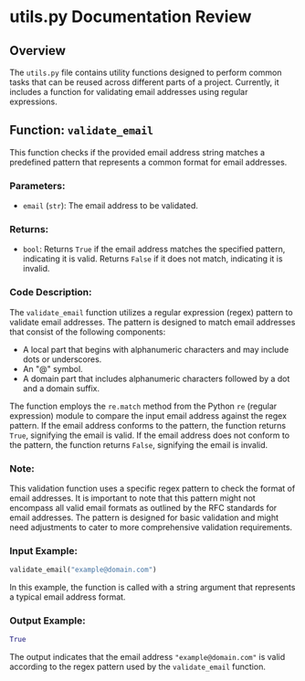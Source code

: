 # utils.py Documentation Review

## Overview

The `utils.py` file contains utility functions designed to perform common tasks that can be reused across different parts of a project. Currently, it includes a function for validating email addresses using regular expressions.

## Function: `validate_email`

This function checks if the provided email address string matches a predefined pattern that represents a common format for email addresses.

### Parameters:

- `email` (`str`): The email address to be validated.

### Returns:

- `bool`: Returns `True` if the email address matches the specified pattern, indicating it is valid. Returns `False` if it does not match, indicating it is invalid.

### Code Description:

The `validate_email` function utilizes a regular expression (regex) pattern to validate email addresses. The pattern is designed to match email addresses that consist of the following components:

- A local part that begins with alphanumeric characters and may include dots or underscores.
- An "@" symbol.
- A domain part that includes alphanumeric characters followed by a dot and a domain suffix.

The function employs the `re.match` method from the Python `re` (regular expression) module to compare the input email address against the regex pattern. If the email address conforms to the pattern, the function returns `True`, signifying the email is valid. If the email address does not conform to the pattern, the function returns `False`, signifying the email is invalid.

### Note:

This validation function uses a specific regex pattern to check the format of email addresses. It is important to note that this pattern might not encompass all valid email formats as outlined by the RFC standards for email addresses. The pattern is designed for basic validation and might need adjustments to cater to more comprehensive validation requirements.

### Input Example:

```python
validate_email("example@domain.com")
```

In this example, the function is called with a string argument that represents a typical email address format.

### Output Example:

```python
True
```

The output indicates that the email address `"example@domain.com"` is valid according to the regex pattern used by the `validate_email` function.